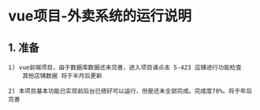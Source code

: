 # vue项目-外卖系统的运行说明
## 1. 准备
	1) vue前端项目，由于数据库数据还未完善，进入项目请点击 5-423 店铺进行功能检查
        其他店铺数据 将于半月后更新

	2) 本项目基本功能已实现前后台已搭好可以运行，但是还未全部完成。完成度70%。将于年后完善